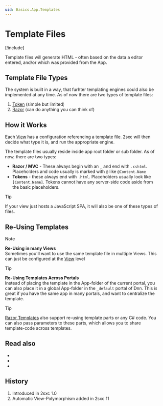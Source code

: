 ```yaml
---
uid: Basics.App.Templates
---
```


# Template Files

[!include[](~/basics/stack/_shared-float-summary.md)]
<style>.context-box-summary .process-razor-app { visibility: visible; }</style>

Template files will generate HTML - often based on the data a editor entered, and/or which was provided from the App.

## Template File Types

The system is built in a way, that furhter templating engines could also be implemented at any time. As of now there are two types of template files: 

1. [Token](xref:Basics.Server.Render.Tokens.Index) (simple but limited) 
1. [Razor](xref:NetCode.Razor.Index) (can do anything you can think of)

## How it Works

Each [View](xref:Basics.App.Views) has a configuration referencing a template file. 2sxc will then decide what type it is, and run the appropriate engine. 

The template files usually reside inside app root folder or sub folder. As of now, there are two types:

* **Razor / MVC** - These always begin with an `_` and end with `.cshtml`. Placeholders and code usually is marked with `@` like `@Content.Name`
* **Tokens** - these always end with `.html`. Placeholders usually look like `[Content.Name]`. Tokens cannot have any server-side code aside from the basic placeholders. 

> [!TIP]
> If your view just hosts a JavaScript SPA, it will also be one of these types of files.

## Re-Using Templates

> [!NOTE]
> **Re-Using in many Views**  
> Sometimes you'll want to use the same template file in multiple Views. This can just be configured at the [View](xref:Basics.App.Views) level

> [!TIP]
> **Re-Using Templates Across Portals**  
> Instead of placing the template in the App-folder of the current portal, 
> you can also place it in a global App-folder in the `_default` portal of Dnn. 
> This is great if you have the same app in many portals, and want to centralize the template.

> [!TIP]
> [Razor Templates](xref:NetCode.Razor.Index) also support re-using template parts or any C# code. 
> You can also pass parameters to these parts, which allows you to share template-code across templates. 

## Read also

* [](xref:Basics.App.Views)
* [](xref:Tut.Razor.Home)
* [](xref:Tut.RazorBlade.Home)

## History

1. Introduced in 2sxc 1.0
1. Automatic View-Polymorphism added in 2sxc 11